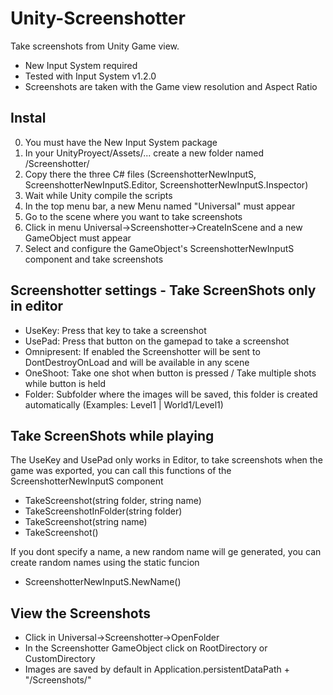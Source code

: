 # Unity-Screenshotter
Take screenshots from Unity Game view.
  - New Input System required
  - Tested with Input System v1.2.0
  - Screenshots are taken with the Game view resolution and Aspect Ratio

## Instal
  0. You must have the New Input System package
  1. In your UnityProyect/Assets/... create a new folder named /Screenshotter/
  2. Copy there the three C# files (ScreenshotterNewInputS, ScreenshotterNewInputS.Editor, ScreenshotterNewInputS.Inspector)
  3. Wait while Unity compile the scripts
  4. In the top menu bar, a new Menu named "Universal" must appear
  5. Go to the scene where you want to take screenshots
  6. Click in menu Universal->Screenshotter->CreateInScene and a new GameObject must appear
  7. Select and configure the GameObject's ScreenshotterNewInputS component and take screenshots

## Screenshotter settings - Take ScreenShots only in editor
  - UseKey: Press that key to take a screenshot
  - UsePad: Press that button on the gamepad to take a screenshot
  - Omnipresent: If enabled the Screenshotter will be sent to DontDestroyOnLoad and will be available in any scene
  - OneShoot: Take one shot when button is pressed / Take multiple shots while button is held
  - Folder: Subfolder where the images will be saved, this folder is created automatically (Examples: Level1 | World1/Level1)

## Take ScreenShots while playing
The UseKey and UsePad only works in Editor, to take screenshots when the game was exported, you can call this functions of the ScreenshotterNewInputS component
  - TakeScreenshot(string folder, string name)
  - TakeScreenshotInFolder(string folder)
  - TakeScreenshot(string name)
  - TakeScreenshot()

If you dont specify a name, a new random name will ge generated, you can create random names using the static funcion
  - ScreenshotterNewInputS.NewName()

## View the Screenshots
  - Click in Universal->Screenshotter->OpenFolder
  - In the Screenshotter GameObject click on RootDirectory or CustomDirectory
  - Images are saved by default in Application.persistentDataPath + "/Screenshots/"

